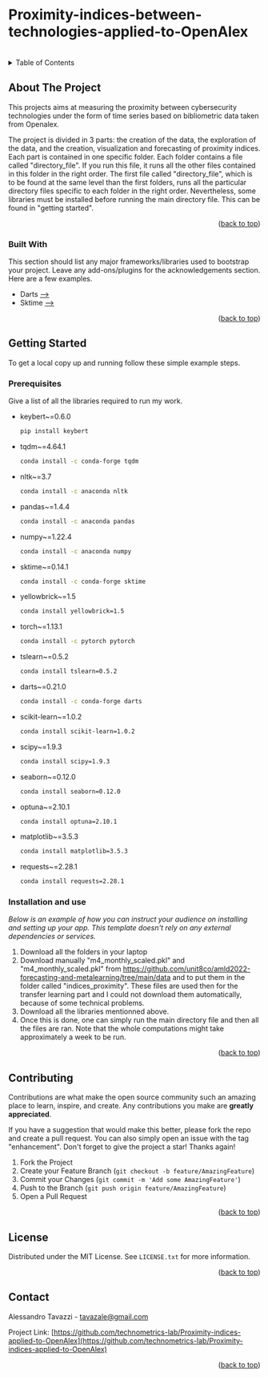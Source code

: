 # Proximity-indices-between-technologies-applied-to-OpenAlex

<!-- Improved compatibility of back to top link: See: https://github.com/othneildrew/Best-README-Template/pull/73 -->
<a name="readme-top"></a>
<!--
*** Thanks for checking out the Best-README-Template. If you have a suggestion
*** that would make this better, please fork the repo and create a pull request
*** or simply open an issue with the tag "enhancement".
*** Don't forget to give the project a star!
*** Thanks again! Now go create something AMAZING! :D
-->



<!-- PROJECT SHIELDS -->
<!--
*** I'm using markdown "reference style" links for readability.
*** Reference links are enclosed in brackets [ ] instead of parentheses ( ).
*** See the bottom of this document for the declaration of the reference variables
*** for contributors-url, forks-url, etc. This is an optional, concise syntax you may use.
*** https://www.markdownguide.org/basic-syntax/#reference-style-links
-->



<!-- PROJECT LOGO -->
<br />



<!-- TABLE OF CONTENTS -->
<details>
  <summary>Table of Contents</summary>
  <ol>
    <li>
      <a href="#about-the-project">About The Project</a>
      <ul>
        <li><a href="#built-with">Built With</a></li>
      </ul>
    </li>
    <li>
      <a href="#getting-started">Getting Started</a>
      <ul>
        <li><a href="#prerequisites">Prerequisites</a></li>
        <li><a href="#installation">Installation and use</a></li>
      </ul>
    </li>
    <li><a href="#contributing">Contributing</a></li>
    <li><a href="#contact">Contact</a></li>
    <li><a href="#acknowledgments">Acknowledgments</a></li>
  </ol>
</details>



<!-- ABOUT THE PROJECT -->
## About The Project

This projects aims at measuring the proximity between cybersecurity technologies under the form of time series based on bibliometric data taken from Openalex.

The project is divided in 3 parts: the creation of the data, the exploration of the data, and the creation, visualization and forecasting of proximity indices. Each part is contained in one specific folder. Each folder contains a file called "directory_file". If you run this file, it runs all the other files contained in this folder in the right order.
The first file called "directory_file", which is to be found at the same level than the first folders, runs all the particular directory files specific to each folder in the right order.
Nevertheless, some libraries must be installed before running the main directory file. This can be found in "getting started".

<p align="right">(<a href="#readme-top">back to top</a>)</p>



### Built With

This section should list any major frameworks/libraries used to bootstrap your project. Leave any add-ons/plugins for the acknowledgements section. Here are a few examples.


* Darts [-->][darts]
* Sktime [-->][sktime]

<p align="right">(<a href="#readme-top">back to top</a>)</p>



<!-- GETTING STARTED -->
## Getting Started

To get a local copy up and running follow these simple example steps.

### Prerequisites

Give a list of all the libraries required to run my work.
* keybert~=0.6.0 
  ```sh
  pip install keybert
  ```
* tqdm~=4.64.1
  ```sh
  conda install -c conda-forge tqdm
  ```
* nltk~=3.7
  ```sh
  conda install -c anaconda nltk
  ```
* pandas~=1.4.4
  ```sh
  conda install -c anaconda pandas
  ```  
* numpy~=1.22.4
  ```sh
  conda install -c anaconda numpy
  ```
* sktime~=0.14.1
  ```sh
  conda install -c conda-forge sktime
  ```
* yellowbrick~=1.5
  ```sh
  conda install yellowbrick=1.5
  ```
* torch~=1.13.1
  ```sh
  conda install -c pytorch pytorch
  ```
* tslearn~=0.5.2
  ```sh
  conda install tslearn=0.5.2
  ```
* darts~=0.21.0
  ```sh
  conda install -c conda-forge darts
  ```
* scikit-learn~=1.0.2
  ```sh
  conda install scikit-learn=1.0.2
  ```
* scipy~=1.9.3
  ```sh
  conda install scipy=1.9.3
  ```
* seaborn~=0.12.0
  ```sh
  conda install seaborn=0.12.0
  ```
* optuna~=2.10.1
  ```sh
  conda install optuna=2.10.1
  ```
* matplotlib~=3.5.3
  ```sh
  conda install matplotlib=3.5.3
  ```
* requests~=2.28.1
  ```sh
  conda install requests=2.28.1
  ```
  

### Installation and use

_Below is an example of how you can instruct your audience on installing and setting up your app. This template doesn't rely on any external dependencies or services._

1. Download all the folders in your laptop
2. Download manually "m4_monthly_scaled.pkl" and "m4_monthly_scaled.pkl" from https://github.com/unit8co/amld2022-forecasting-and-metalearning/tree/main/data and to put them in the folder called "indices_proximity". These files are used then for the transfer learning part and I could not download them automatically, because of some technical problems.
3. Download all the libraries mentionned above.
4. Once this is done, one can simply run the main directory file and then all the files are ran. Note that the whole computations might take approximately a week to be run.


<p align="right">(<a href="#readme-top">back to top</a>)</p>



<!-- CONTRIBUTING -->
## Contributing

Contributions are what make the open source community such an amazing place to learn, inspire, and create. Any contributions you make are **greatly appreciated**.

If you have a suggestion that would make this better, please fork the repo and create a pull request. You can also simply open an issue with the tag "enhancement".
Don't forget to give the project a star! Thanks again!

1. Fork the Project
2. Create your Feature Branch (`git checkout -b feature/AmazingFeature`)
3. Commit your Changes (`git commit -m 'Add some AmazingFeature'`)
4. Push to the Branch (`git push origin feature/AmazingFeature`)
5. Open a Pull Request

<p align="right">(<a href="#readme-top">back to top</a>)</p>



<!-- LICENSE -->
## License

Distributed under the MIT License. See `LICENSE.txt` for more information.

<p align="right">(<a href="#readme-top">back to top</a>)</p>



<!-- CONTACT -->
## Contact

Alessandro Tavazzi - tavazale@gmail.com

Project Link: [https://github.com/technometrics-lab/Proximity-indices-applied-to-OpenAlex](https://github.com/technometrics-lab/Proximity-indices-applied-to-OpenAlex)

<p align="right">(<a href="#readme-top">back to top</a>)</p>



<!-- MARKDOWN LINKS & IMAGES -->
<!-- https://www.markdownguide.org/basic-syntax/#reference-style-links -->


[contributors-shield]: https://img.shields.io/github/contributors/othneildrew/Best-README-Template.svg?style=for-the-badge
[contributors-url]: https://github.com/othneildrew/Best-README-Template/graphs/contributors
[forks-shield]: https://img.shields.io/github/forks/othneildrew/Best-README-Template.svg?style=for-the-badge
[forks-url]: https://github.com/othneildrew/Best-README-Template/network/members
[stars-shield]: https://img.shields.io/github/stars/othneildrew/Best-README-Template.svg?style=for-the-badge
[stars-url]: https://github.com/othneildrew/Best-README-Template/stargazers
[issues-shield]: https://img.shields.io/github/issues/othneildrew/Best-README-Template.svg?style=for-the-badge
[issues-url]: https://github.com/othneildrew/Best-README-Template/issues
[license-shield]: https://img.shields.io/github/license/othneildrew/Best-README-Template.svg?style=for-the-badge
[license-url]: https://github.com/othneildrew/Best-README-Template/blob/master/LICENSE.txt
[linkedin-shield]: https://img.shields.io/badge/-LinkedIn-black.svg?style=for-the-badge&logo=linkedin&colorB=555
[linkedin-url]: https://linkedin.com/in/othneildrew
[product-screenshot]: images/screenshot.png


[sktime]: https://www.sktime.org/en/stable/
[darts]: https://unit8co.github.io/darts/

